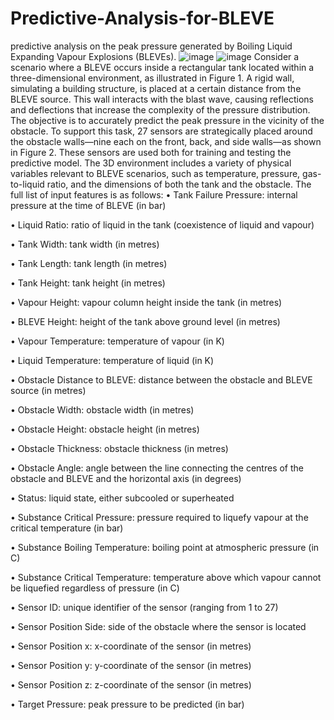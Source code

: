 # Predictive-Analysis-for-BLEVE
 predictive analysis on the peak pressure generated by Boiling Liquid Expanding Vapour Explosions (BLEVEs).
![image](https://github.com/user-attachments/assets/8536fc0c-9a4e-49a2-99b2-158ea149f6d0)
![image](https://github.com/user-attachments/assets/7e7c9b37-0e80-451e-b221-ea87624ec4d0)
Consider a scenario where a BLEVE occurs inside a rectangular tank located within a three-dimensional environment, as
illustrated in Figure 1. A rigid wall, simulating a building structure, is placed at a certain
distance from the BLEVE source. This wall interacts with the blast wave, causing reflections
and deflections that increase the complexity of the pressure distribution.
The objective is to accurately predict the peak pressure in the vicinity of the obstacle. To
support this task, 27 sensors are strategically placed around the obstacle walls—nine each
on the front, back, and side walls—as shown in Figure 2. These sensors are used both for
training and testing the predictive model.
The 3D environment includes a variety of physical variables relevant to BLEVE scenarios,
such as temperature, pressure, gas-to-liquid ratio, and the dimensions of both the tank and
the obstacle. The full list of input features is as follows:
• Tank Failure Pressure: internal pressure at the time of BLEVE (in bar)

• Liquid Ratio: ratio of liquid in the tank (coexistence of liquid and vapour)

• Tank Width: tank width (in metres)

• Tank Length: tank length (in metres)

• Tank Height: tank height (in metres)

• Vapour Height: vapour column height inside the tank (in metres)

• BLEVE Height: height of the tank above ground level (in metres)

• Vapour Temperature: temperature of vapour (in K)

• Liquid Temperature: temperature of liquid (in K)

• Obstacle Distance to BLEVE: distance between the obstacle and BLEVE source (in metres)

• Obstacle Width: obstacle width (in metres)

• Obstacle Height: obstacle height (in metres)

• Obstacle Thickness: obstacle thickness (in metres)

• Obstacle Angle: angle between the line connecting the centres of the obstacle and BLEVE and the horizontal axis (in degrees)

• Status: liquid state, either subcooled or superheated

• Substance Critical Pressure: pressure required to liquefy vapour at the critical temperature (in bar)

• Substance Boiling Temperature: boiling point at atmospheric pressure (in C)

• Substance Critical Temperature: temperature above which vapour cannot be liquefied regardless of pressure (in C)

• Sensor ID: unique identifier of the sensor (ranging from 1 to 27)

• Sensor Position Side: side of the obstacle where the sensor is located

• Sensor Position x: x-coordinate of the sensor (in metres)

• Sensor Position y: y-coordinate of the sensor (in metres)

• Sensor Position z: z-coordinate of the sensor (in metres)

• Target Pressure: peak pressure to be predicted (in bar)
